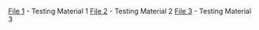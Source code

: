 [File 1](./https://github.com/FennStatistics/Project_testingCAMtools/blob/main/testing%20materials/administrative%20panel%20(webpage).docx) - Testing Material 1
[File 2](./file2.md) - Testing Material 2
[File 3](./file3.md) - Testing Material 3